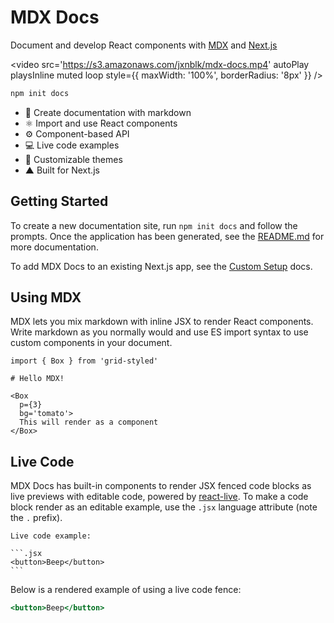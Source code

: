 
# MDX Docs

Document and develop React components with [MDX][] and [Next.js][]

<video
  src='https://s3.amazonaws.com/jxnblk/mdx-docs.mp4'
  autoPlay
  playsInline
  muted
  loop
  style={{
    maxWidth: '100%',
    borderRadius: '8px'
  }}
/>

```sh
npm init docs
```

- :memo: Create documentation with markdown
- :atom_symbol: Import and use React components
- :gear: Component-based API
- :computer: Live code examples
- :nail_care: Customizable themes
- ▲ Built for Next.js

## Getting Started

To create a new documentation site, run `npm init docs` and follow the prompts.
Once the application has been generated, see the [README.md](https://github.com/jxnblk/mdx-docs/create-docs/templates/next/README.md)
for more documentation.

To add MDX Docs to an existing Next.js app, see the [Custom Setup](https://jxnblk.com/mdx-docs/custom-setup) docs.

## Using MDX

MDX lets you mix markdown with inline JSX to render React components.
Write markdown as you normally would and use ES import syntax to use custom components in your document.

```mdx
import { Box } from 'grid-styled'

# Hello MDX!

<Box
  p={3}
  bg='tomato'>
  This will render as a component
</Box>
```

## Live Code

MDX Docs has built-in components to render JSX fenced code blocks as live previews with editable code, powered by [react-live](https://github.com/FormidableLabs/react-live).
To make a code block render as an editable example, use the `.jsx` language attribute (note the `.` prefix).

````mdx
Live code example:

```.jsx
<button>Beep</button>
```
````

Below is a rendered example of using a live code fence:

```.jsx
<button>Beep</button>
```

[react-live]: https://github.com/FormidableLabs/react-live
[MDX]: https://github.com/mdx-js/mdx
[Next.js]: https://github.com/zeit/next.js/
